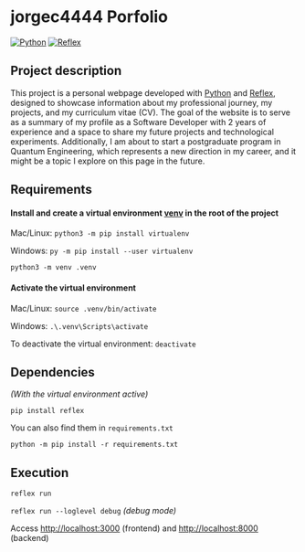 # jorgec4444 Porfolio

[![Python](https://img.shields.io/badge/Python-3.10+-yellow?style=for-the-badge&logo=python&logoColor=white&labelColor=101010)](https://python.org)
[![Reflex](https://img.shields.io/badge/Reflex-0.6.0+-5646ED?style=for-the-badge&logo=reflex&logoColor=white&labelColor=101010)](https://fastapi.tiangolo.com)

## Project description
This project is a personal webpage developed with [Python](https://www.python.org/) and [Reflex](https://reflex.dev/), designed to showcase information about my professional journey, my projects, and my curriculum vitae (CV).
The goal of the website is to serve as a summary of my profile as a Software Developer with 2 years of experience and a space to share my future projects and technological experiments.
Additionally, I am about to start a postgraduate program in Quantum Engineering, which represents a new direction in my career, and it might be a topic I explore on this page in the future.

## Requirements

#### Install and create a virtual environment  [venv](https://packaging.python.org/en/latest/guides/installing-using-pip-and-virtual-environments/) in the root of the project
Mac/Linux: `python3 -m pip install virtualenv`

Windows: `py -m pip install --user virtualenv`

`python3 -m venv .venv`

#### Activate the virtual environment 
Mac/Linux: `source .venv/bin/activate`

Windows: `.\.venv\Scripts\activate`

To deactivate the virtual environment: `deactivate`

## Dependencies
*(With the virtual environment active)*

`pip install reflex`

You can also find them in `requirements.txt`

`python -m pip install -r requirements.txt`

## Execution
`reflex run`

`reflex run --loglevel debug` *(debug mode)*

Access [http://localhost:3000](http://localhost:3000) (frontend) and [http://localhost:8000](http://localhost:8000) (backend)
